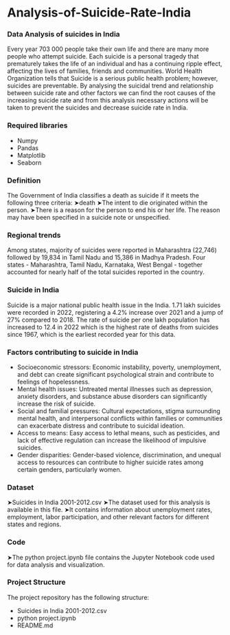 # Analysis-of-Suicide-Rate-India
### Data Analysis of suicides in India
Every year 703 000 people take their own life and there are many more people who attempt suicide. Each suicide is a personal tragedy that prematurely takes the life of an individual and has a continuing ripple effect, affecting the lives of families, friends and communities. World Health Organization tells that Suicide is a serious public health problem; however, suicides are preventable.
By analysing the suicidal trend and relationship between suicide rate and other factors we can find the root causes of the increasing suicide rate and from this analysis necessary actions will be taken to prevent the suicides and decrease suicide rate in India.

### Required libraries
- Numpy
- Pandas
- Matplotlib
- Seaborn
### Definition
  The Government of India classifies a death as suicide if it meets the following three criteria:
   ➤death
   ➤The intent to die originated within the person.
   ➤There is a reason for the person to end his or her life. The reason may have been specified in a suicide 
        note or unspecified.
### Regional trends
Among states, majority of suicides were reported in Maharashtra (22,746) followed by 19,834 in Tamil Nadu and 15,386 in Madhya Pradesh. Four states - Maharashtra, Tamil Nadu, Karnataka, West Bengal - together accounted for nearly half of the total suicides reported in the country.
### Suicide in India
Suicide is a major national public health issue in the India. 1.71 lakh suicides were recorded in 2022, registering a 4.2% increase over 2021 and a jump of 27% compared to 2018. The rate of suicide per one lakh population has increased to 12.4 in 2022 which is the highest rate of deaths from suicides since 1967, which is the earliest recorded year for this data.
### Factors contributing to suicide in India 
- Socioeconomic stressors: Economic instability, poverty, unemployment, and debt can create significant psychological strain and contribute to feelings of hopelessness.
- Mental health issues: Untreated mental illnesses such as depression, anxiety disorders, and substance abuse disorders can significantly increase the risk of suicide.
- Social and familial pressures: Cultural expectations, stigma surrounding mental health, and interpersonal conflicts within families or communities can exacerbate distress and contribute to suicidal ideation.
- Access to means: Easy access to lethal means, such as pesticides, and lack of effective regulation can increase the likelihood of impulsive suicides.
- Gender disparities: Gender-based violence, discrimination, and unequal access to resources can contribute to higher suicide rates among certain genders, particularly women.

### Dataset
➤Suicides in India 2001-2012.csv
   ➤The dataset used for this analysis is available in this file. 
   ➤It contains information about unemployment rates, employment, labor participation, and other relevant 
     factors for different states and regions.
### Code
➤The python project.ipynb file contains the Jupyter Notebook code used for data analysis and visualization.
### Project Structure
The project repository has the following structure:
- Suicides in India 2001-2012.csv
- python project.ipynb
- README.md

